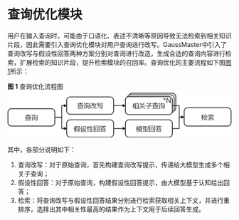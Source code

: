 # 查询优化模块<a name="ZH-CN_TOPIC_0000002258589374"></a>

用户在输入查询时，可能由于口语化、表述不清晰等原因导致无法检索到相关知识片段，因此需要引入查询优化模块对用户查询进行改写。GaussMaster中引入了查询改写与假设性回答两种方案分别对查询进行改造，生成合适的查询内容进行检索，扩展检索的知识片段，提升检索模块的召回率。查询优化的主要流程如下图[图1](#fig7240516184920)所示：

**图 1**  查询优化流程图<a name="fig7240516184920"></a>  
![](figures/查询优化流程图.png "查询优化流程图")

其中，各部分说明如下：

1.  查询改写：对于原始查询，首先构建查询改写提示，传递给大模型生成多个相关子查询；
2.  假设性回答：对于原始查询，构建假设性回答提示，由大模型基于认知给出回答；
3.  检索：将查询改写与假设性回答结果分别进行检索获取相关上下文，并进行重排序，选择出其中相关性最高的结果作为上下文用于后续回答生成。

